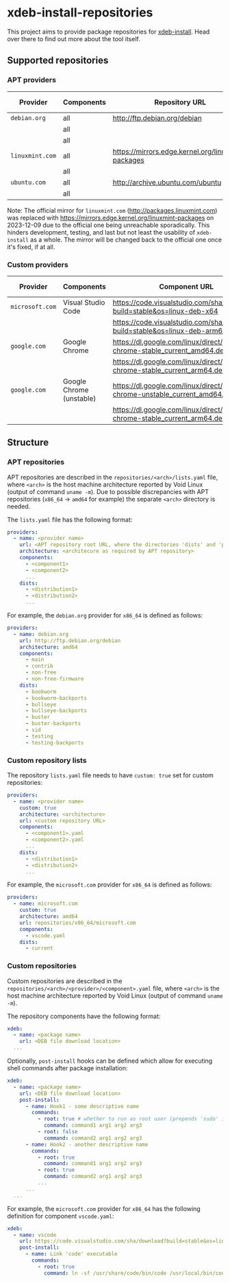 # xdeb-install-repositories

This project aims to provide package repositories for [xdeb-install](https://github.com/thetredev/xdeb-install). Head over there to find out more about the tool itself.

## Supported repositories

### APT providers

| Provider | Components | Repository URL | Provider Architecture | Void Linux Architecture |
| --- | --- | --- | --- | --- |
| `debian.org` | all | http://ftp.debian.org/debian | `amd64` | `x86_64` |
| | all | | `i386` | `i686` |
| | all | | `arm64` | `aarch64` |
| `linuxmint.com` | all | https://mirrors.edge.kernel.org/linuxmint-packages | `amd64` | `x86_64` |
| | all | | `i386` | `i686` |
| `ubuntu.com` | all | http://archive.ubuntu.com/ubuntu | `amd64` | `x86_64` |
| | all | | `i386` | `i686` |

Note: The official mirror for `linuxmint.com` (http://packages.linuxmint.com) was replaced with https://mirrors.edge.kernel.org/linuxmint-packages on 2023-12-09 due to the official one being unreachable sporadically. This hinders development, testing, and last but not least the usability of `xdeb-install` as a whole. The mirror will be changed back to the official one once it's fixed, if at all.

### Custom providers

| Provider | Components | Component URL | Provider Architecture | Void Linux Architecture |
| --- | --- | --- | --- | --- |
| `microsoft.com` | Visual Studio Code | https://code.visualstudio.com/sha/download?build=stable&os=linux-deb-x64 | `amd64` | `x86_64` |
| | | https://code.visualstudio.com/sha/download?build=stable&os=linux-deb-arm64 | `arm64` | `aarch64` |
| `google.com` | Google Chrome | https://dl.google.com/linux/direct/google-chrome-stable_current_amd64.deb | `amd64` | `x86_64` |
| | | https://dl.google.com/linux/direct/google-chrome-stable_current_arm64.deb | `arm64` | `aarch64` |
| `google.com` | Google Chrome (unstable) | https://dl.google.com/linux/direct/google-chrome-unstable_current_amd64.deb | `amd64` | `x86_64` |
| | | https://dl.google.com/linux/direct/google-chrome-stable_current_arm64.deb | `arm64` | `aarch64` |

## Structure

### APT repositories

APT repositories are described in the `repositories/<arch>/lists.yaml` file, where `<arch>` is the host machine architecture reported by Void Linux (output of command `uname -m`). Due to possible discrepancies with APT repositories (`x86_64` &rarr; `amd64` for example) the separate `<arch>` directory is needed.

The `lists.yaml` file has the following format:
```yaml
providers:
  - name: <provider name>
    url: <APT repository root URL, where the directories 'dists' and 'pool' can be found>
    architecture: <architecure as required by APT repository>
    components:
      - <component1>
      - <component2>
      ...
    dists:
      - <distribution1>
      - <distribution2>
      ...
```

For example, the `debian.org` provider for `x86_64` is defined as follows:
```yaml
providers:
  - name: debian.org
    url: http://ftp.debian.org/debian
    architecture: amd64
    components:
      - main
      - contrib
      - non-free
      - non-free-firmware
    dists:
      - bookworm
      - bookworm-backports
      - bullseye
      - bullseye-backports
      - buster
      - buster-backports
      - sid
      - testing
      - testing-backports
```

### Custom repository lists

The repository `lists.yaml` file needs to have `custom: true` set for custom repositories:
```yaml
providers:
  - name: <provider name>
    custom: true
    architecture: <architecture>
    url: <custom repository URL>
    components:
      - <component1>.yaml
      - <component2>.yaml
      ...
    dists:
      - <distribution1>
      - <distribution2>
      ...
```

For example, the `microsoft.com` provider for `x86_64` is defined as follows:
```yaml
providers:
  - name: microsoft.com
    custom: true
    architecture: amd64
    url: repositories/x86_64/microsoft.com
    components:
      - vscode.yaml
    dists:
      - current
```

### Custom repositories

Custom repositories are described in the `repositories/<arch>/<provider>/<component>.yaml` file, where `<arch>` is the host machine architecture reported by Void Linux (output of command `uname -m`).

The repository components have the following format:
```yaml
xdeb:
  - name: <package name>
    url: <DEB file download location>
  ...
```

Optionally, `post-install` hooks can be defined which allow for executing shell commands after package installation:
```yaml
xdeb:
  - name: <package name>
    url: <DEB file download location>
    post-install:
      - name: Hook1 - some descriptive name
        commands:
          - root: true # whether to run as root user (prepends 'sudo' if xdeb-install is executed as non-root user)
            command: command1 arg1 arg2 arg3
          - root: false
            command: command2 arg1 arg2 arg3
      - name: Hook2 - another descriptive name
        commands:
          - root: true
            command: command1 arg1 arg2 arg3
          - root: true
            command: command2 arg1 arg2 arg3
          ...
      ...
  ...
```

For example, the `microsoft.com` provider for `x86_64` has the following definition for component `vscode.yaml`:
```yaml
xdeb:
  - name: vscode
    url: https://code.visualstudio.com/sha/download?build=stable&os=linux-deb-x64
    post-install:
      - name: Link 'code' executable
        commands:
          - root: true
            command: ln -sf /usr/share/code/bin/code /usr/local/bin/code
```
